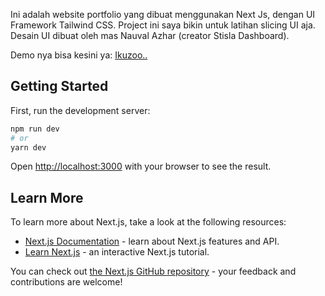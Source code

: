 Ini adalah website portfolio yang dibuat menggunakan Next Js, dengan UI Framework Tailwind CSS.
Project ini saya bikin untuk latihan slicing UI aja.
Desain UI dibuat oleh mas Nauval Azhar (creator Stisla Dashboard).

Demo nya bisa kesini ya: [Ikuzoo..](https://nextjs-web-portfolio-one.vercel.app/)

## Getting Started

First, run the development server:

```bash
npm run dev
# or
yarn dev
```

Open [http://localhost:3000](http://localhost:3005) with your browser to see the result.

## Learn More

To learn more about Next.js, take a look at the following resources:

- [Next.js Documentation](https://nextjs.org/docs) - learn about Next.js features and API.
- [Learn Next.js](https://nextjs.org/learn) - an interactive Next.js tutorial.

You can check out [the Next.js GitHub repository](https://github.com/vercel/next.js/) - your feedback and contributions are welcome!
